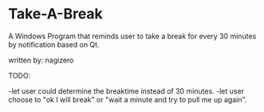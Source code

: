 # Take-A-Break
A Windows Program that reminds user to take a break for every 30 minutes by notification based on Qt.

written by: nagizero

TODO:

-let user could determine the breaktime instead of 30 minutes.
-let user choose to "ok I will break" or "wait a minute and try to pull me up again".
